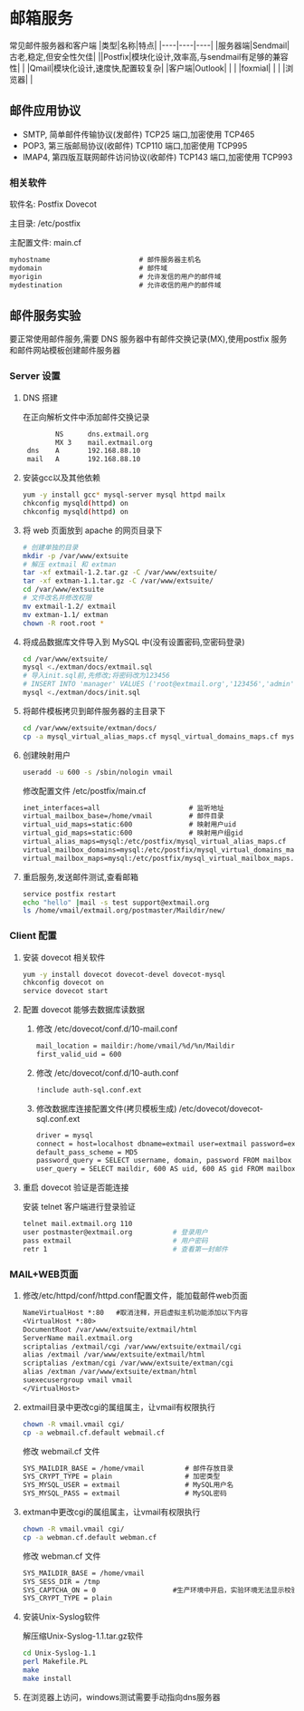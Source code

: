 # 邮箱服务

常见邮件服务器和客户端
|类型|名称|特点|
|----|----|----|
|服务器端|Sendmail|古老,稳定,但安全性欠佳|
||Postfix|模块化设计,效率高,与sendmail有足够的兼容性|
| |Qmail|模块化设计,速度快,配置较复杂|
|客户端|Outlook| |
| |foxmial| |
| |浏览器| |

## 邮件应用协议

* SMTP, 简单邮件传输协议(发邮件) TCP25 端口,加密使用 TCP465
* POP3, 第三版邮局协议(收邮件) TCP110 端口,加密使用 TCP995
* IMAP4, 第四版互联网邮件访问协议(收邮件) TCP143 端口,加密使用 TCP993

### 相关软件

软件名: Postfix Dovecot

主目录: /etc/postfix

主配置文件: main.cf

```txt
myhostname                      # 邮件服务器主机名
mydomain                        # 邮件域
myorigin                        # 允许发信的用户的邮件域
mydestination                   # 允许收信的用户的邮件域
```

## 邮件服务实验

要正常使用邮件服务,需要 DNS 服务器中有邮件交换记录(MX),使用postfix 服务和邮件网站模板创建邮件服务器

### Server 设置

1. DNS 搭建

   在正向解析文件中添加邮件交换记录

   ```txt
           NS      dns.extmail.org
           MX 3    mail.extmail.org
    dns    A       192.168.88.10
    mail   A       192.168.88.10
   ```

2. 安装gcc以及其他依赖

   ```bash
   yum -y install gcc* mysql-server mysql httpd mailx
   chkconfig mysqld(httpd) on
   chkconfig mysqld(httpd) on
   ```

3. 将 web 页面放到 apache 的网页目录下

   ```bash
   # 创建单独的目录
   mkdir -p /var/www/extsuite
   # 解压 extmail 和 extman
   tar -xf extmail-1.2.tar.gz -C /var/www/extsuite/
   tar -xf extman-1.1.tar.gz -C /var/www/extsuite/
   cd /var/www/extsuite
   # 文件改名并修改权限
   mv extmail-1.2/ extmail
   mv extman-1.1/ extman
   chown -R root.root *
   ```

4. 将成品数据库文件导入到 MySQL 中(没有设置密码,空密码登录)

   ```bash
   cd /var/www/extsuite/
   mysql <./extman/docs/extmail.sql
   # 导入init.sql前,先修改;将密码改为123456
   # INSERT INTO 'manager' VALUES ('root@extmail.org','123456','admin','root')
   mysql <./extman/docs/init.sql
   ```

5. 将邮件模板拷贝到邮件服务器的主目录下

   ```bash
   cd /var/www/extsuite/extman/docs/
   cp -a mysql_virtual_alias_maps.cf mysql_virtual_domains_maps.cf mysql_virtual_mailbox_maps.cf /etc/postfix/
   ```

6. 创建映射用户

   ```bash
   useradd -u 600 -s /sbin/nologin vmail
   ```

   修改配置文件 /etc/postfix/main.cf

   ```txt
   inet_interfaces=all                      # 监听地址
   virtual_mailbox_base=/home/vmail         # 邮件目录
   virtual_uid_maps=static:600              # 映射用户uid
   virtual_gid_maps=static:600              # 映射用户组gid
   virtual_alias_maps=mysql:/etc/postfix/mysql_virtual_alias_maps.cf
   virtual_mailbox_domains=mysql:/etc/postfix/mysql_virtual_domains_maps.cf
   virtual_mailbox_maps=mysql:/etc/postfix/mysql_virtual_mailbox_maps.cf
   ```

7. 重启服务,发送邮件测试,查看邮箱

   ```bash
   service postfix restart
   echo "hello" |mail -s test support@extmail.org
   ls /home/vmail/extmail.org/postmaster/Maildir/new/
   ```

### Client 配置

1. 安装 dovecot 相关软件

   ```bash
   yum -y install dovecot dovecot-devel dovecot-mysql
   chkconfig dovecot on
   service dovecot start
   ```

2. 配置 dovecot 能够去数据库读数据

   1. 修改 /etc/dovecot/conf.d/10-mail.conf

      ```txt
      mail_location = maildir:/home/vmail/%d/%n/Maildir
      first_valid_uid = 600
      ```

   2. 修改 /etc/dovecot/conf.d/10-auth.conf

      ```txt
      !include auth-sql.conf.ext
      ```

   3. 修改数据库连接配置文件(拷贝模板生成) /etc/dovecot/dovecot-sql.conf.ext

      ```txt
      driver = mysql
      connect = host=localhost dbname=extmail user=extmail password=extmail
      default_pass_scheme = MD5
      password_query = SELECT username, domain, password FROM mailbox WHERE username = '%u' AND domain = '%d'
      user_query = SELECT maildir, 600 AS uid, 600 AS gid FROM mailbox WHERE username = '%u'
      ```

3. 重启 dovecot 验证是否能连接

   安装 telnet 客户端进行登录验证

   ```bash
   telnet mail.extmail.org 110
   user postmaster@extmail.org          # 登录用户
   pass extmail                         # 用户密码
   retr 1                               # 查看第一封邮件
   ```

### MAIL+WEB页面

1. 修改/etc/httpd/conf/httpd.conf配置文件，能加载邮件web页面

   ```txt
   NameVirtualHost *:80   #取消注释，开启虚拟主机功能添加以下内容
   <VirtualHost *:80>
   DocumentRoot /var/www/extsuite/extmail/html
   ServerName mail.extmail.org
   scriptalias /extmail/cgi /var/www/extsuite/extmail/cgi
   alias /extmail /var/www/extsuite/extmail/html
   scriptalias /extman/cgi /var/www/extsuite/extman/cgi
   alias /extman /var/www/extsuite/extman/html
   suexecusergroup vmail vmail
   </VirtualHost>
   ```

2. extmail目录中更改cgi的属组属主，让vmail有权限执行

   ```bash
   chown -R vmail.vmail cgi/
   cp -a webmail.cf.default webmail.cf
   ```

   修改 webmail.cf 文件

   ```txt
   SYS_MAILDIR_BASE = /home/vmail          # 邮件存放目录
   SYS_CRYPT_TYPE = plain                  # 加密类型
   SYS_MYSQL_USER = extmail                # MySQL用户名
   SYS_MYSQL_PASS = extmail                # MySQL密码
   ```

3. extman中更改cgi的属组属主，让vmail有权限执行

   ```bash
   chown -R vmail.vmail cgi/
   cp -a webman.cf.default webman.cf
    ```

   修改 webman.cf 文件

   ```txt
   SYS_MAILDIR_BASE = /home/vmail
   SYS_SESS_DIR = /tmp
   SYS_CAPTCHA_ON = 0                   #生产环境中开启，实验环境无法显示校验码
   SYS_CRYPT_TYPE = plain
   ```

4. 安装Unix-Syslog软件

   解压缩Unix-Syslog-1.1.tar.gz软件

   ```bash
   cd Unix-Syslog-1.1
   perl Makefile.PL
   make
   make install
   ```

5. 在浏览器上访问，windows测试需要手动指向dns服务器
